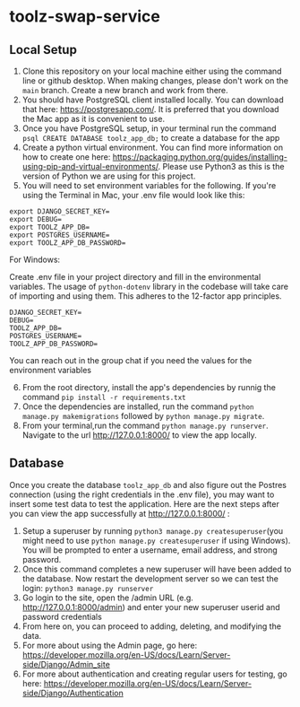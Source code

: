 # toolz-swap-service
## Local Setup
1. Clone this repository on your local machine either using the command line or github desktop. When making changes, please don't work on the `main` branch. Create a new branch and work from there. 
2. You should have PostgreSQL client installed locally. You can download that here: https://postgresapp.com/. It is preferred that you download the Mac app as it is convenient to use. 
3. Once you have PostgreSQL setup, in your terminal run the command `psql CREATE DATABASE toolz_app_db;` to create a database for the app
4. Create a python virtual environment. You can find more information on how to create one here: https://packaging.python.org/guides/installing-using-pip-and-virtual-environments/. Please use Python3 as this is the version of Python we are using for this project. 
5. You will need to set environment variables for the following. If you're using the Terminal in Mac, your .env file would look like this: <br>
```
export DJANGO_SECRET_KEY=
export DEBUG=
export TOOLZ_APP_DB=
export POSTGRES_USERNAME=
export TOOLZ_APP_DB_PASSWORD=
```
For Windows: <br>

Create .env file in your project directory and fill in the environmental variables. The usage of `python-dotenv` library in the codebase will take care of importing and using them. This adheres to the 12-factor app principles.
```
DJANGO_SECRET_KEY=
DEBUG=
TOOLZ_APP_DB=
POSTGRES_USERNAME=
TOOLZ_APP_DB_PASSWORD=
```
You can reach out in the group chat if you need the values for the environment variables

6. From the root directory, install the app's dependencies by runnig the command `pip install -r requirements.txt`
7. Once the dependencies are installed, run the command `python manage.py makemigrations` followed by `python manage.py migrate`. 
8. From your terminal,run the command `python manage.py runserver`. <br>
Navigate to the url http://127.0.0.1:8000/ to view the app locally. 

## Database
Once you create the database `toolz_app_db` and also figure out the Postres connection (using the right credentials in the .env file), you may want to insert some test data to test the application. Here are the next steps after you can view the app successfully at http://127.0.0.1:8000/ :
1. Setup a superuser by running `python3 manage.py createsuperuser`(you might need to use `python manage.py createsuperuser` if using Windows). You will be prompted to enter a username, email address, and strong password.
2. Once this command completes a new superuser will have been added to the database. Now restart the development server so we can test the login: `python3 manage.py runserver`
3. Go login to the site, open the /admin URL (e.g. http://127.0.0.1:8000/admin) and enter your new superuser userid and password credentials
4. From here on, you can proceed to adding, deleting, and modifying the data. 
5. For more about using the Admin page, go here: https://developer.mozilla.org/en-US/docs/Learn/Server-side/Django/Admin_site 
6. For more about authentication and creating regular users for testing, go here: https://developer.mozilla.org/en-US/docs/Learn/Server-side/Django/Authentication 